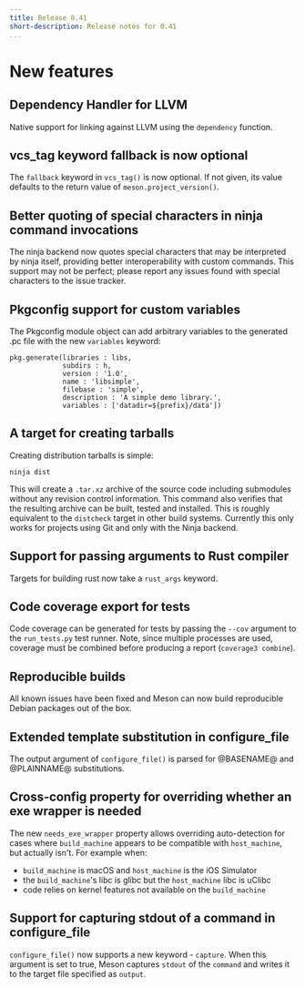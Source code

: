 ```yaml
---
title: Release 0.41
short-description: Release notes for 0.41
...
```


# New features

## Dependency Handler for LLVM

Native support for linking against LLVM using the `dependency` function.

## vcs_tag keyword fallback is now optional

The `fallback` keyword in `vcs_tag()` is now optional. If not given, its value
defaults to the return value of `meson.project_version()`.

## Better quoting of special characters in ninja command invocations

The ninja backend now quotes special characters that may be interpreted by
ninja itself, providing better interoperability with custom commands. This
support may not be perfect; please report any issues found with special
characters to the issue tracker.

## Pkgconfig support for custom variables

The Pkgconfig module object can add arbitrary variables to the generated .pc
file with the new `variables` keyword:
```meson
pkg.generate(libraries : libs,
             subdirs : h,
             version : '1.0',
             name : 'libsimple',
             filebase : 'simple',
             description : 'A simple demo library.',
             variables : ['datadir=${prefix}/data'])
```

## A target for creating tarballs

Creating distribution tarballs is simple:

    ninja dist

This will create a `.tar.xz` archive of the source code including
submodules without any revision control information. This command also
verifies that the resulting archive can be built, tested and
installed. This is roughly equivalent to the `distcheck` target in
other build systems. Currently this only works for projects using Git
and only with the Ninja backend.

## Support for passing arguments to Rust compiler

Targets for building rust now take a `rust_args` keyword.

## Code coverage export for tests

Code coverage can be generated for tests by passing the `--cov` argument to
the `run_tests.py` test runner. Note, since multiple processes are used,
coverage must be combined before producing a report (`coverage3 combine`).

## Reproducible builds

All known issues have been fixed and Meson can now build reproducible Debian
packages out of the box.

## Extended template substitution in configure_file

The output argument of `configure_file()` is parsed for @BASENAME@ and
@PLAINNAME@ substitutions.

## Cross-config property for overriding whether an exe wrapper is needed

The new `needs_exe_wrapper` property allows overriding auto-detection for
cases where `build_machine` appears to be compatible with `host_machine`,
but actually isn't. For example when:
- `build_machine` is macOS and `host_machine` is the iOS Simulator
- the `build_machine`'s libc is glibc but the `host_machine` libc is uClibc
- code relies on kernel features not available on the `build_machine`

## Support for capturing stdout of a command in configure_file

`configure_file()` now supports a new keyword - `capture`. When this argument
is set to true, Meson captures `stdout` of the `command` and writes it to
the target file specified as `output`.
